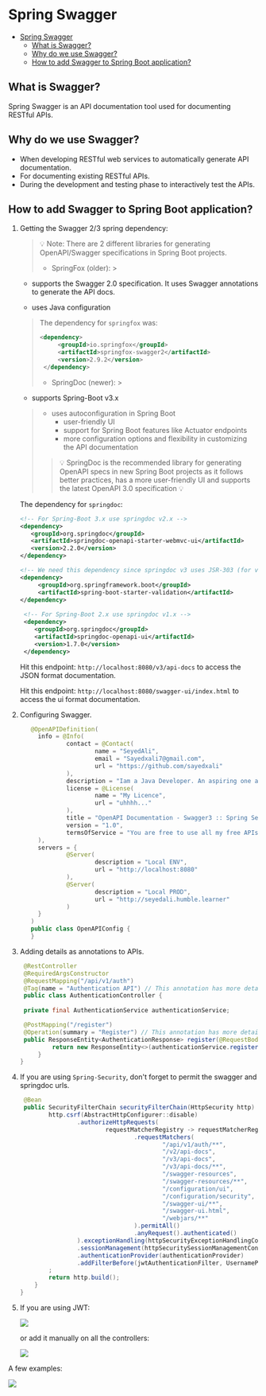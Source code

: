 # Spring Swagger

<!-- TOC -->
* [Spring Swagger](#spring-swagger)
  * [What is Swagger?](#what-is-swagger)
  * [Why do we use Swagger?](#why-do-we-use-swagger)
  * [How to add Swagger to Spring Boot application?](#how-to-add-swagger-to-spring-boot-application)
<!-- TOC -->

## What is Swagger?

Spring Swagger is an API documentation tool used for documenting RESTful APIs.

## Why do we use Swagger?

- When developing RESTful web services to automatically generate API documentation.
- For documenting existing RESTful APIs.
- During the development and testing phase to interactively test the APIs.

## How to add Swagger to Spring Boot application?

1. Getting the Swagger 2/3 spring dependency:
   > 💡 Note: There are 2 different libraries for generating OpenAPI/Swagger specifications in Spring Boot projects.
   >
   > - SpringFox (older):
       >
    - supports the Swagger 2.0 specification. It uses Swagger annotations to generate the API docs.
      >
    - uses Java configuration
   >
   > The dependency for `springfox` was:
   >   ```xml
   >   <dependency>
   >        <groupId>io.springfox</groupId>
   >        <artifactId>springfox-swagger2</artifactId> 
   >        <version>2.9.2</version>
   >    </dependency>
   >   ```
   > - SpringDoc (newer):
       >
    - supports Spring-Boot v3.x
   > - uses autoconfiguration in Spring Boot
   >   - user-friendly UI
   >   - support for Spring Boot features like Actuator endpoints
   >   - more configuration options and flexibility in customizing the API documentation
   >
   >> 💡 SpringDoc is the recommended library for generating OpenAPI specs in new Spring Boot projects as it follows
   better practices, has a more user-friendly UI and supports the latest OpenAPI 3.0 specification 💡
   >
   The dependency for `springdoc`:
   ```xml
   <!-- For Spring-Boot 3.x use springdoc v2.x -->
   <dependency>
      <groupId>org.springdoc</groupId>
      <artifactId>springdoc-openapi-starter-webmvc-ui</artifactId>
      <version>2.2.0</version>
   </dependency>
   
   <!-- We need this dependency since springdoc v3 uses JSR-303 (for validating) -->
   <dependency>
        <groupId>org.springframework.boot</groupId>
        <artifactId>spring-boot-starter-validation</artifactId>
   </dependency>
    
    <!-- For Spring-Boot 2.x use springdoc v1.x -->
    <dependency>
       <groupId>org.springdoc</groupId>
       <artifactId>springdoc-openapi-ui</artifactId>
       <version>1.7.0</version>
    </dependency>
    ```

   Hit this endpoint: `http://localhost:8080/v3/api-docs` to access the JSON format documentation.

   Hit this endpoint: `http://localhost:8080/swagger-ui/index.html` to access the ui format documentation.
2. Configuring Swagger.
   ```java
      @OpenAPIDefinition(
        info = @Info(
                contact = @Contact(
                        name = "SeyedAli",
                        email = "Sayedxali7@gmail.com",
                        url = "https://github.com/sayedxali"
                ),
                description = "Iam a Java Developer. An aspiring one at that!",
                license = @License(
                        name = "My Licence",
                        url = "uhhhh..."
                ),
                title = "OpenAPI Documentation - Swagger3 :: Spring Security",
                version = "1.0",
                termsOfService = "You are free to use all my free APIs!"
        ),
        servers = {
                @Server(
                        description = "Local ENV",
                        url = "http://localhost:8080"
                ),
                @Server(
                        description = "Local PROD",
                        url = "http://seyedali.humble.learner"
                )
        }
      )
      public class OpenAPIConfig {
      }
   ```
3. Adding details as annotations to APIs.
   ```java
    @RestController
    @RequiredArgsConstructor
    @RequestMapping("/api/v1/auth")
    @Tag(name = "Authentication API") // This annotation has more details
    public class AuthenticationController {          
        
    private final AuthenticationService authenticationService;

    @PostMapping("/register")
    @Operation(summary = "Register") // This annotation has more details
    public ResponseEntity<AuthenticationResponse> register(@RequestBody @Valid RegisterRequest registerRequest) {
            return new ResponseEntity<>(authenticationService.registerUser(registerRequest), HttpStatus.CREATED);
        }
   }
   ```
4. If you are using `Spring-Security`, don't forget to permit the swagger and springdoc urls.
   ```java
    @Bean 
    public SecurityFilterChain securityFilterChain(HttpSecurity http) throws Exception {
           http.csrf(AbstractHttpConfigurer::disable)
                   .authorizeHttpRequests(
                           requestMatcherRegistry -> requestMatcherRegistry
                                   .requestMatchers(
                                           "/api/v1/auth/**",
                                           "/v2/api-docs",
                                           "/v3/api-docs",
                                           "/v3/api-docs/**",
                                           "/swagger-resources",
                                           "/swagger-resources/**",
                                           "/configuration/ui",
                                           "/configuration/security",
                                           "/swagger-ui/**",
                                           "/swagger-ui.html",
                                           "/webjars/**"
                                   ).permitAll()
                                   .anyRequest().authenticated()
                   ).exceptionHandling(httpSecurityExceptionHandlingConfigurer -> httpSecurityExceptionHandlingConfigurer.authenticationEntryPoint(authenticationEntryPoint))
                   .sessionManagement(httpSecuritySessionManagementConfigurer -> httpSecuritySessionManagementConfigurer.sessionCreationPolicy(STATELESS))
                   .authenticationProvider(authenticationProvider)
                   .addFilterBefore(jwtAuthenticationFilter, UsernamePasswordAuthenticationFilter.class)
           ;
           return http.build();
       }
   }
   ```
5. If you are using JWT:

   ![](images/Image_002.jpg)
   
   or add it manually on all the controllers:
   
   ![](images/Image_003.jpg)

A few examples:

![](images/Image_004.jpg)